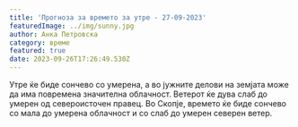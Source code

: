 ```yaml
---
title: 'Прогноза за времето за утре - 27-09-2023'
featuredImage: ../img/sunny.jpg
author: Анка Петровска
category: време
featured: true
date: 2023-09-26T17:26:49.530Z
---
```

Утре ќе биде сончево со умерена, а во јужните делови на земјата може да има повремена значителна облачност. Ветерот ќе дува слаб до умерен од североисточен правец. Во Скопје, времето ќе биде сончево со мала до умерена облачност и со слаб до умерен северен ветер.
